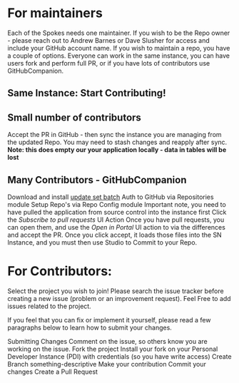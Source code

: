 # For maintainers

 Each of the Spokes needs one maintainer. If you wish to be the Repo owner - please reach out to Andrew Barnes or Dave Slusher for access and include your GitHub account name.
 If you wish to maintain a repo, you have a couple of options. Everyone can work in the same instance, you can have users fork and perform full PR, or if you have lots of contributors use GitHubCompanion.

## Same Instance: Start Contributing!

## Small number of contributors

Accept the PR in GitHub - then sync the instance you are managing from the updated Repo. You may need to stash changes and reapply after sync. **Note: this does empty our your application locally - data in tables will be lost**

## Many Contributors - GitHubCompanion

Download and install [update set batch](2GHC.xml)
Auth to GitHub via Repositories module
Setup Repo's via Repo Config module
    Important note, you need to have pulled the application from source control into the instance first
Click the *Subscribe to pull requests* UI Action
Once you have pull requests, you can open them, and use the *Open in Portal* UI action to via the differences and accept the PR. 
Once you click accept, it loads those files into the SN Instance, and you must then use Studio to Commit to your Repo.

# For Contributors:

Select the project you wish to join!
Please search the issue tracker before creating a new issue (problem or an improvement request). Feel Free to add issues related to the project.

If you feel that you can fix or implement it yourself, please read a few paragraphs below to learn how to submit your changes.

Submitting Changes
Comment on the issue, so others know you are working on the issue.
Fork the project
Install your fork on your Personal Developer Instance (PDI) with credentials (so you have write access)
Create Branch something-descriptive
Make your contribution
Commit your changes
Create a Pull Request







